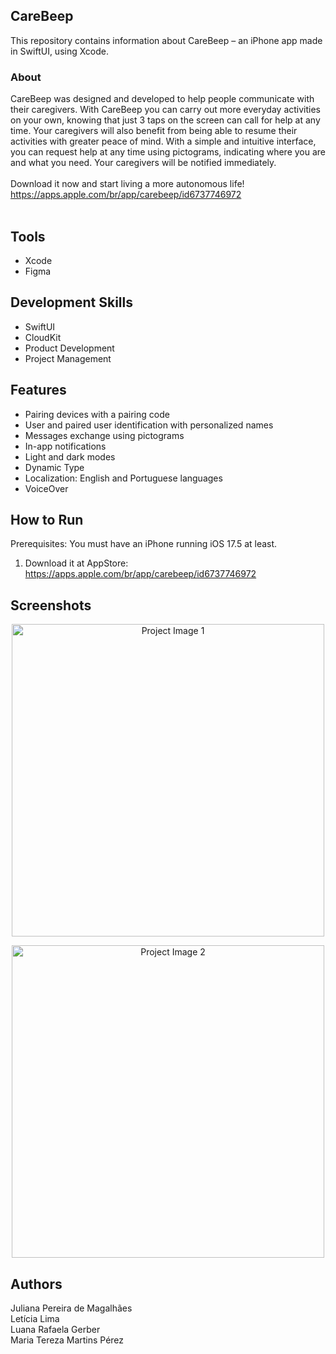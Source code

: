 ## CareBeep
This repository contains information about CareBeep – an iPhone app made in SwiftUI, using Xcode.<br>

### About
CareBeep was designed and developed to help people communicate with their caregivers. 
With CareBeep you can carry out more everyday activities on your own, knowing that just 3 taps on the screen can call for help at any time. Your caregivers will also benefit from being able to resume their activities with greater peace of mind. With a simple and intuitive interface, you can request help at any time using pictograms, indicating where you are and what you need. Your caregivers will be notified immediately.<br>
<br>
Download it now and start living a more autonomous life!<br>
https://apps.apple.com/br/app/carebeep/id6737746972<br>
<br>

## Tools
- Xcode
- Figma

## Development Skills
- SwiftUI
- CloudKit
- Product Development
- Project Management

## Features
- Pairing devices with a pairing code
- User and paired user identification with personalized names
- Messages exchange using pictograms
- In-app notifications
- Light and dark modes
- Dynamic Type
- Localization: English and Portuguese languages
- VoiceOver

## How to Run
Prerequisites: You must have an iPhone running iOS 17.5 at least.<br>
1. Download it at AppStore: https://apps.apple.com/br/app/carebeep/id6737746972

## Screenshots
<p align="center">
<img alt="Project Image 1" width="500" src="[https://github.com/luanagerber/carebeep/main/Documentation/carebeep1.png](https://github.com/luanagerber/carebeep/blob/main/carebeep1.png?raw=true)"></p>
<p align="center">
<img alt="Project Image 2" width="500" src="[https://github.com/luanagerber/carebeep/blob/main/Documentation/carebeep2.png](https://github.com/luanagerber/carebeep/blob/main/carebeep2.png?raw=true)"></p>

## Authors
Juliana Pereira de Magalhães<br>
Letícia Lima<br>
Luana Rafaela Gerber<br>
Maria Tereza Martins Pérez<br>
